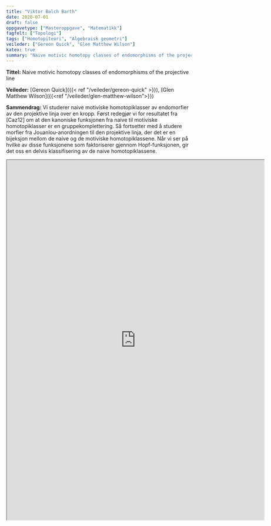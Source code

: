 ```yaml
---
title: "Viktor Balch Barth"
date: 2020-07-01
draft: false
oppgavetype: ["Masteroppgave", "Matematikk"]
fagfelt: ["Topologi"]
tags: ["Homotopiteori", "Algebraisk geometri"]
veileder: ["Gereon Quick", "Glen Matthew Wilson"]
katex: true
summary: "Naive motivic homotopy classes of endomorphisms of the projective line"
---
```


**Tittel:** Naive motivic homotopy classes of endomorphisms of the projective line

**Veileder:** [Gereon Quick]({{< ref "/veileder/gereon-quick" >}}), [Glen Matthew Wilson]({{<ref "/veileder/glen-matthew-wilson">}})

**Sammendrag:** Vi studerer naive motiviske homotopiklasser av endomorfier av den projektive linja over en kropp. Først redegjør vi for resultatet fra [Caz12] om at den kanoniske funksjonen fra naive til motiviske homotopiklasser er en gruppekomplettering. Så fortsetter med å studere morfier fra Jouanlou-anordningen til den projektive linja, der det er en bijeksjon mellom de naive og de motiviske homotopiklassene. Når vi ser på hvilke av disse funksjonene som faktoriserer gjennom Hopf-funksjonen, gir det oss en delvis klassifisering av de naive homotopiklassene. 


<iframe src="https://drive.google.com/file/d/1nwiQi2s0lCDNoKeXdZK7JS49Ca9uXODS/preview" width="700" height="980" allow="autoplay"></iframe>

